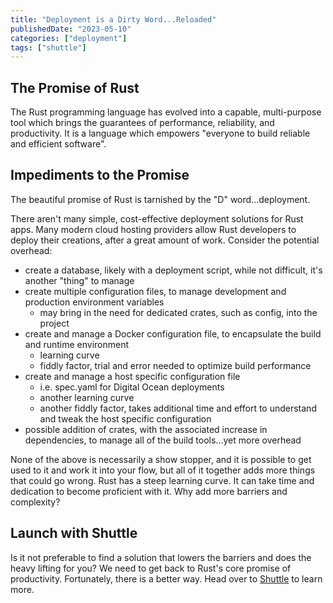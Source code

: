 ```yaml
---
title: "Deployment is a Dirty Word...Reloaded"
publishedDate: "2023-05-10"
categories: ["deployment"]
tags: ["shuttle"]
---
```


## The Promise of Rust

The Rust programming language has evolved into a capable, multi-purpose tool which brings the guarantees of performance, reliability, and productivity. It is a language which empowers "everyone to build reliable and efficient software".

## Impediments to the Promise

The beautiful promise of Rust is tarnished by the "D" word...deployment.

There aren't many simple, cost-effective deployment solutions for Rust apps. Many modern cloud hosting providers allow Rust developers to deploy their creations, after a great amount of work. Consider the potential overhead:

- create a database, likely with a deployment script, while not difficult, it's another "thing" to manage
- create multiple configuration files, to manage development and production environment variables
  - may bring in the need for dedicated crates, such as config, into the project
- create and manage a Docker configuration file, to encapsulate the build and runtime environment
  - learning curve
  - fiddly factor, trial and error needed to optimize build performance
- create and manage a host specific configuration file
  - i.e. spec.yaml for Digital Ocean deployments
  - another learning curve
  - another fiddly factor, takes additional time and effort to understand and tweak the host specific configuration
- possible addition of crates, with the associated increase in dependencies, to manage all of the build tools...yet more overhead

None of the above is necessarily a show stopper, and it is possible to get used to it and work it into your flow, but all of it together adds more things that could go wrong. Rust has a steep learning curve. It can take time and dedication to become proficient with it. Why add more barriers and complexity?

## Launch with Shuttle

Is it not preferable to find a solution that lowers the barriers and does the heavy lifting for you? We need to get back to Rust's core promise of productivity. Fortunately, there is a better way. Head over to [Shuttle](https://shuttle.rs) to learn more.
